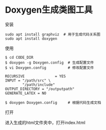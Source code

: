 # Doxygen生成类图工具

安装

```text
sudo apt install graphviz  # 用于生成代码关系图 
sudo apt install doxygen
```

使用

```shell
$ cd CODE_DIR
$ doxygen -g Doxygen.config  # 生成配置文件 
$ vi Doxygen.config          # 修改配置文件

RECURSIVE              = YES
INPUT = "/path/src" \
	 	"/path/include"
OUTPUT_DIRECTORY = "/outputpath"
GENERATE_LATEX = NO

$ doxygen Doxygen.config     # 根据代码生成文档
```

打开

进入生成的html文件夹中，打开index.html